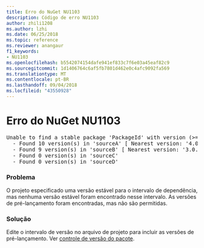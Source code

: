 ```yaml
---
title: Erro do NuGet NU1103
description: Código de erro NU1103
author: zhili1208
ms.author: lzhi
ms.date: 06/25/2018
ms.topic: reference
ms.reviewer: anangaur
f1_keywords:
- NU1103
ms.openlocfilehash: b5542074154dafe941ef833c7f6e03a45eaf82c9
ms.sourcegitcommit: 1d1406764c6af5fb7801d462e0c4afc9092fa569
ms.translationtype: MT
ms.contentlocale: pt-BR
ms.lasthandoff: 09/04/2018
ms.locfileid: "43550928"
---
```

# <a name="nuget-error-nu1103"></a>Erro do NuGet NU1103

<pre>Unable to find a stable package 'PackageId' with version (>= 3.0.0)<br/>  - Found 10 version(s) in 'sourceA' [ Nearest version: '4.0.0-rc-2129' ]<br/>  - Found 9 version(s) in 'sourceB' [ Nearest version: '3.0.0-beta-00032' ]<br/>  - Found 0 version(s) in 'sourceC'<br/>  - Found 0 version(s) in 'sourceD'</pre>

### <a name="issue"></a>Problema
O projeto especificado uma versão estável para o intervalo de dependência, mas nenhuma versão estável foram encontrado nesse intervalo. As versões de pré-lançamento foram encontradas, mas não são permitidas.

### <a name="solution"></a>Solução
Edite o intervalo de versão no arquivo de projeto para incluir as versões de pré-lançamento. Ver [controle de versão do pacote](../../reference/Package-Versioning.md).